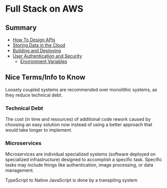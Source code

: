 # Full Stack on AWS 

## Summary
- [How To Design APIs](./Storing-Data-in-the-Cloud.md)
- [Storing Data in the Cloud](./Storing-Data-in-the-Cloud.md)
- [Building and Deploying](./Building-and-Deploying.md)
- [User Authentication and Security](./User-Authentication-and-Security.md)
  - [Environment Variables](./User-Authentication-and-Security.md#XYZ)

## Nice Terms/Info to Know
Loosely coupled systems are recommended over monolithic systems, as they reduce technical debt.

### Technical Debt
The cost (in time and resources) of additional code rework caused by choosing an easy solution now instead of using a better approach that would take longer to implement.

### Microservices
Microservices are individual specialized systems (software deployed on specialized infrastructure) designed to accomplish a specific task. Specific tasks may include things like authentication, image processing, or data management.

TypeScript to Native JavaScript is done by a transpiling system 

